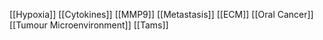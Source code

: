 [[Hypoxia]]
[[Cytokines]]
[[MMP9]]
[[Metastasis]]
[[ECM]]
[[Oral Cancer]]
[[Tumour Microenvironment]]
[[Tams]]
